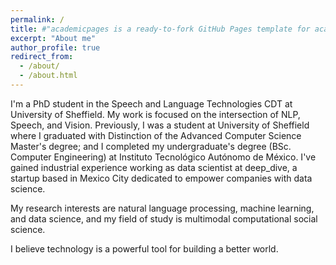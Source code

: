 ```yaml
---
permalink: /
title: #"academicpages is a ready-to-fork GitHub Pages template for academic personal websites"
excerpt: "About me"
author_profile: true
redirect_from: 
  - /about/
  - /about.html
---
```


I'm a PhD student in the Speech and Language Technologies CDT at University of Sheffield. My work is focused on the intersection of NLP, Speech, and Vision. Previously, I was a student at University of Sheffield where I graduated with Distinction of the Advanced Computer Science Master's degree; and I completed my undergraduate's degree (BSc. Computer Engineering) at Instituto Tecnológico Autónomo de México. I've gained industrial experience working as data scientist at deep_dive, a startup based in Mexico City dedicated to empower companies with data science.

My research interests are natural language processing, machine learning, and data science, and my field of study is multimodal computational social science. 

I believe technology is a powerful tool for building a better world.
